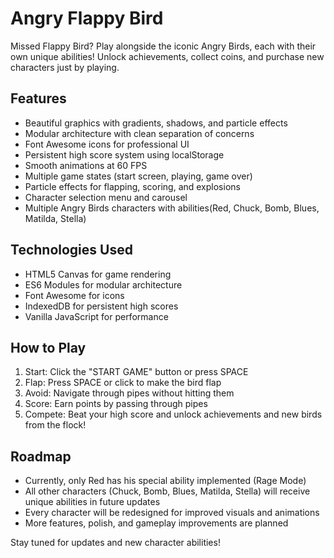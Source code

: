 # Angry Flappy Bird

Missed Flappy Bird?
Play alongside the iconic Angry Birds, each with their own unique abilities!
Unlock achievements, collect coins, and purchase new characters just by playing.

## Features

- Beautiful graphics with gradients, shadows, and particle effects
- Modular architecture with clean separation of concerns
- Font Awesome icons for professional UI
- Persistent high score system using localStorage
- Smooth animations at 60 FPS
- Multiple game states (start screen, playing, game over)
- Particle effects for flapping, scoring, and explosions
- Character selection menu and carousel
- Multiple Angry Birds characters with abilities(Red, Chuck, Bomb, Blues, Matilda, Stella)

## Technologies Used

- HTML5 Canvas for game rendering
- ES6 Modules for modular architecture
- Font Awesome for icons
- IndexedDB for persistent high scores
- Vanilla JavaScript for performance

## How to Play

1. Start: Click the "START GAME" button or press SPACE
2. Flap: Press SPACE or click to make the bird flap
3. Avoid: Navigate through pipes without hitting them
4. Score: Earn points by passing through pipes
5. Compete: Beat your high score and unlock achievements and new birds from the flock!
## Roadmap

- Currently, only Red has his special ability implemented (Rage Mode)
- All other characters (Chuck, Bomb, Blues, Matilda, Stella) will receive unique abilities in future updates
- Every character will be redesigned for improved visuals and animations
- More features, polish, and gameplay improvements are planned

Stay tuned for updates and new character abilities!
